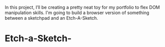 In this project, I’ll be creating a pretty neat toy for my portfolio to flex DOM manipulation skills. I'm going to build a browser version of something between a sketchpad and an Etch-A-Sketch.
# Etch-a-Sketch-